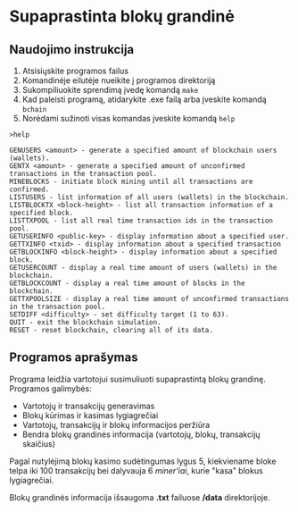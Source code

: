 # Supaprastinta blokų grandinė

## Naudojimo instrukcija

1. Atsisiųskite programos failus
2. Komandinėje eilutėje nueikite į programos direktoriją
3. Sukompiliuokite sprendimą įvedę komandą `make`
4. Kad paleisti programą, atidarykite .exe failą arba įveskite komandą `bchain`
5. Norėdami sužinoti visas komandas įveskite komandą `help`

```
>help

GENUSERS <amount> - generate a specified amount of blockchain users (wallets).
GENTX <amount> - generate a specified amount of unconfirmed transactions in the transaction pool.
MINEBLOCKS - initiate block mining until all transactions are confirmed.
LISTUSERS - list information of all users (wallets) in the blockchain.
LISTBLOCKTX <block-height> - list all transaction information of a specified block.
LISTTXPOOL - list all real time transaction ids in the transaction pool.
GETUSERINFO <public-key> - display information about a specified user.
GETTXINFO <txid> - display information about a specified transaction
GETBLOCKINFO <block-height> - display information about a specified block.
GETUSERCOUNT - display a real time amount of users (wallets) in the blockchain.
GETBLOCKCOUNT - display a real time amount of blocks in the blockchain.
GETTXPOOLSIZE - display a real time amount of unconfirmed transactions in the transaction pool.
SETDIFF <difficulty> - set difficulty target (1 to 63).
QUIT - exit the blockchain simulation.
RESET - reset blockchain, clearing all of its data.
```

## Programos aprašymas

Programa leidžia vartotojui susimuliuoti supaprastintą blokų grandinę. Programos galimybės:
- Vartotojų ir transakcijų generavimas 
- Blokų kūrimas ir kasimas lygiagrečiai
- Vartotojų, transakcijų ir blokų informacijos peržiūra
- Bendra blokų grandinės informacija (vartotojų, blokų, transakcijų skaičius)

Pagal nutylėjimą blokų kasimo sudėtingumas lygus 5, kiekviename bloke telpa iki 100 transakcijų bei dalyvauja 6 *miner'iai*, kurie "kasa" blokus lygiagrečiai.


Blokų grandinės informacija išsaugoma **.txt** failuose **/data** direktorijoje.
